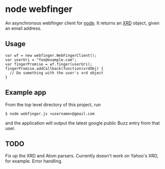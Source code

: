 # node webfinger

An asynchronous webfinger client for [node](http://nodejs.org/).  It returns an [XRD](http://hueniverse.com/2009/11/xrd-alignment-with-link-syntax/) object, given an email address.

## Usage

    var wf = new webfinger.WebFingerClient();
    var userUri = "foo@example.com";
    var fingerPromise = wf.finger(userUri);
    fingerPromise.addCallback(function(xrdObj) {
      // Do something with the user's xrd object
    }

## Example app

From the top level directory of this project, run 

    $ node webfinger.js <username>@gmail.com

and the application will output the latest google public Buzz entry from that user.

## TODO

Fix up the XRD and Atom parsers.  Currently doesn't work on Yahoo's XRD, for example.
Error handling.
